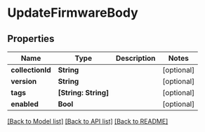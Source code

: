 # UpdateFirmwareBody

## Properties
Name | Type | Description | Notes
------------ | ------------- | ------------- | -------------
**collectionId** | **String** |  | [optional] 
**version** | **String** |  | [optional] 
**tags** | **[String: String]** |  | [optional] 
**enabled** | **Bool** |  | [optional] 

[[Back to Model list]](../README.md#documentation-for-models) [[Back to API list]](../README.md#documentation-for-api-endpoints) [[Back to README]](../README.md)


